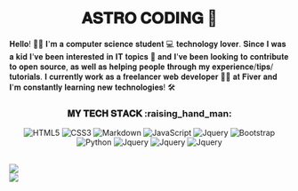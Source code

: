 <h1 align="center">𝐀𝐒𝐓𝐑𝐎 𝐂𝐎𝐃𝐈𝐍𝐆 🚀</h1>

𝐇𝐞𝐥𝐥𝐨! :astronaut: 𝐈'𝐦 𝐚 𝐜𝐨𝐦𝐩𝐮𝐭𝐞𝐫 𝐬𝐜𝐢𝐞𝐧𝐜𝐞 𝐬𝐭𝐮𝐝𝐞𝐧𝐭 💻 𝐭𝐞𝐜𝐡𝐧𝐨𝐥𝐨𝐠𝐲 𝐥𝐨𝐯𝐞𝐫. 𝐒𝐢𝐧𝐜𝐞 𝐈 𝐰𝐚𝐬 𝐚 𝐤𝐢𝐝 𝐈'𝐯𝐞 𝐛𝐞𝐞𝐧 𝐢𝐧𝐭𝐞𝐫𝐞𝐬𝐭𝐞𝐝 𝐢𝐧 𝐈𝐓 𝐭𝐨𝐩𝐢𝐜𝐬 💾 𝐚𝐧𝐝 𝐈'𝐯𝐞 𝐛𝐞𝐞𝐧 𝐥𝐨𝐨𝐤𝐢𝐧𝐠 𝐭𝐨 𝐜𝐨𝐧𝐭𝐫𝐢𝐛𝐮𝐭𝐞 𝐭𝐨 𝐨𝐩𝐞𝐧 𝐬𝐨𝐮𝐫𝐜𝐞, 𝐚𝐬 𝐰𝐞𝐥𝐥 𝐚𝐬 𝐡𝐞𝐥𝐩𝐢𝐧𝐠 𝐩𝐞𝐨𝐩𝐥𝐞 𝐭𝐡𝐫𝐨𝐮𝐠𝐡 𝐦𝐲 𝐞𝐱𝐩𝐞𝐫𝐢𝐞𝐧𝐜𝐞/𝐭𝐢𝐩𝐬/𝐭𝐮𝐭𝐨𝐫𝐢𝐚𝐥𝐬. 𝐈 𝐜𝐮𝐫𝐫𝐞𝐧𝐭𝐥𝐲 𝐰𝐨𝐫𝐤 𝐚𝐬 𝐚 𝐟𝐫𝐞𝐞𝐥𝐚𝐧𝐜𝐞𝐫 𝐰𝐞𝐛 𝐝𝐞𝐯𝐞𝐥𝐨𝐩𝐞𝐫 :technologist: 𝐚𝐭 𝐅𝐢𝐯𝐞𝐫 𝐚𝐧𝐝 𝐈'𝐦 𝐜𝐨𝐧𝐬𝐭𝐚𝐧𝐭𝐥𝐲 𝐥𝐞𝐚𝐫𝐧𝐢𝐧𝐠 𝐧𝐞𝐰 𝐭𝐞𝐜𝐡𝐧𝐨𝐥𝐨𝐠𝐢𝐞𝐬! 🛠️

<div align="center">

<h3>𝐌𝐘 𝐓𝐄𝐂𝐇 𝐒𝐓𝐀𝐂𝐊 :raising_hand_man:</h3>

![HTML5](https://img.shields.io/badge/-HTML5-000000?style=for-the-badge&logo=HTML5&logoColor=FF2020)
![CSS3](https://img.shields.io/badge/-CSS3-000000?style=for-the-badge&logo=CSS3&logoColor=FF2020)
![Markdown](http://img.shields.io/badge/-Markdown-000000?style=for-the-badge&logo=Markdown&logoColor=FF2020)
![JavaScript](https://img.shields.io/badge/-JavaScript-000000?style=for-the-badge&logo=javascript&logoColor=FF2020)
![Jquery](https://img.shields.io/badge/jQuery-000000?style=for-the-badge&logo=jquery&logoColor=FF2020)
![Bootstrap](https://img.shields.io/badge/Bootstrap-000000?style=for-the-badge&logo=bootstrap&logoColor=FF2020)
![Python](https://img.shields.io/badge/Python-000000?style=for-the-badge&logo=python&logoColor=FF2020)
![Jquery](https://img.shields.io/badge/jQuery-000000?style=for-the-badge&logo=jquery&logoColor=FF2020)
![Jquery](https://img.shields.io/badge/jQuery-000000?style=for-the-badge&logo=jquery&logoColor=FF2020)
![Jquery](https://img.shields.io/badge/jQuery-000000?style=for-the-badge&logo=jquery&logoColor=FF2020)
    
</div>

<br/>

<img src="https://github-readme-stats.vercel.app/api?username=codingastro&title_color=FF2020&text_color=FFFFFF&bg_color=1A1A1A&icon_color=FF2020&show_icons=true">
</img>

<br/>
<img src="src/img/hecho-con-amor-desde-perú.svg"></img>
